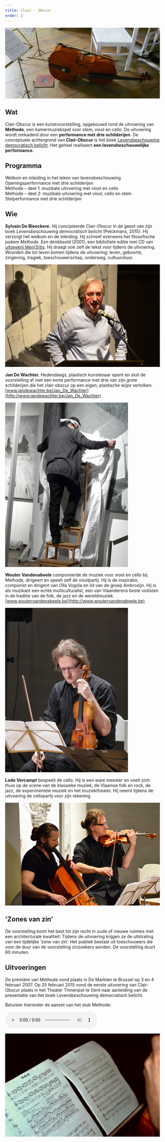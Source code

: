 ```yaml
---
title: Clair - Obscur
order: 3
---
```

![Cello](./Cello.JPG)

## Wat

Clair-Obscur is een kunstvoorstelling, opgebouwd rond de uitvoering van **Methode**, een kamermuziekspel voor stem, viool en cello. De uitvoering wordt omkaderd door een **performance met drie schilderijen**. De conceptuele achtergrond van **Clair-Obscur** is het boek [Levensbeschouwing democratisch belicht](http://www.menstis.be/uitgeverij/Levensbeschouwing/). Het geheel realiseert **een levensbeschouwelijke performance**.

## Programma

Welkom en inleiding in het teken van levensbeschouwing  
Openingsperformance met drie schilderijen  
Methode – deel 1: muzikale uitvoering met viool en cello  
Methode – deel 2: muzikale uitvoering met viool, cello en stem  
Slotperformance met drie schilderijen

## Wie

**Sylvain De Bleeckere.** Hij concipieerde Clair-Obscur in de geest van zijn boek  _Levensbeschouwing democratisch belicht_ (Pelckmans, 2015). Hij verzorgt het welkom en de inleiding. Hij schreef eveneens het filosofische poëem _Methode. Een denkbeeld_ (2001), een bibliofiele editie met CD van [uitgeverij Men(S)tis](/uitgeverij/). Hij draagt ook zelf de tekst voor tijdens de uitvoering. Woorden die tot leven komen tijdens de uitvoering: leven, geboorte, zingeving, tragiek, toeschouwerschap, onderweg, cultuurstuur.

![Sylvain De Bleeckere](./Sylvain.JPG)


**Jan De Wachter.** Hedendaags, plastisch kunstenaar opent en sluit de voorstelling af met een korte performance met drie van zijn grote schilderijen die het clair-obscur op een eigen, plastische wijze vertolken. [www.jandewachter.be/Jan_De_Wachter](http://www.jandewachter.be/Jan_De_Wachter)

![Jan De Wachter](./Jan.JPG)


**Wouter Vandenabeele** componeerde de muziek voor viool en cello bij Methode, dirigeert en speelt zelf de vioolpartij. Hij is de inspirator, componist en dirigent van Olla Vogola en lid van de groep Ambrozijn. Hij is als muzikant een echte multiculturalist, een van Vlaanderens beste violisten in de traditie van de folk, de jazz en de wereldmuziek. [www.woutervandenabeele.be](http://www.woutervandenabeele.be)

![Wouter Vandenabeele](./Wouter.JPG)

**Lode Vercampt** bespeelt de cello. Hij is een ware meester en voelt zich thuis op de scène van de klassieke muziek, de Vlaamse folk en rock, de jazz, de experimentele muziek en het muziektheater. Hij neemt tijdens de uitvoering de cellopartij voor zijn rekening.

![Lode Vercampt](./Muzikanten.JPG)

## 'Zones van zin'

De voorstelling komt het best tot zijn recht in oude of nieuwe ruimtes met een architecturale kwaliteit. Tijdens de uitvoering krijgen ze de uitstraling van een tijdelijke ‘zone van zin’. Het publiek bestaat uit toeschouwers die voor de duur van de voorstelling zinzoekers worden. De voorstelling duurt 60 minuten.

## Uitvoeringen

De première van Methode vond plaats in De Markten te Brussel op 3 en 4 februari 2007\. Op 25 februari 2015 vond de eerste uitvoering van Clair-Obscur plaats in het Theater Tinnenpot te Gent naar aanleiding van de presentatie van het boek Levensbeschouwing democratisch belicht. 

Beluister hieronder de aanzet van het stuk Methode:

<audio controls>
 <source src="./Prelude.mp3"
         type='audio/mp3'>
</audio>


![](./Partituur.JPG)
